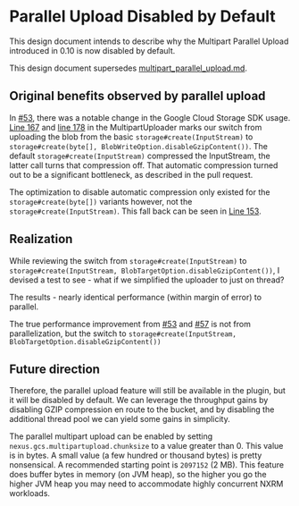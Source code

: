 # Parallel Upload Disabled by Default

This design document intends to describe why the Multipart Parallel Upload introduced
in 0.10 is now disabled by default.

This design document supersedes [multipart_parallel_upload.md](multipart_parallel_upload.md).

## Original benefits observed by parallel upload

In [#53](https://github.com/sonatype-nexus-community/nexus-blobstore-google-cloud/pull/53), there was a notable
change in the Google Cloud Storage SDK usage. [Line 167](https://github.com/sonatype-nexus-community/nexus-blobstore-google-cloud/commit/5ceec29159d17a4b8b99fa4dd41ac54f5713ab2d#diff-1c09814f9bf128b7f3f17c90a3cb37aaR167)
and [line 178](https://github.com/sonatype-nexus-community/nexus-blobstore-google-cloud/commit/5ceec29159d17a4b8b99fa4dd41ac54f5713ab2d#diff-1c09814f9bf128b7f3f17c90a3cb37aaR178) 
in the MultipartUploader marks our switch from uploading the blob from the basic `storage#create(InputStream)` to 
`storage#create(byte[], BlobWriteOption.disableGzipContent())`. The default `storage#create(InputStream)` compressed the 
InputStream, the latter call turns that compression off. That automatic compression turned out to be a significant
bottleneck, as described in the pull request.

The optimization to disable automatic compression only existed for the `storage#create(byte[])` variants however, not
the `storage#create(InputStream)`. This fall back can be seen in [Line 153](https://github.com/sonatype-nexus-community/nexus-blobstore-google-cloud/commit/5ceec29159d17a4b8b99fa4dd41ac54f5713ab2d#diff-1c09814f9bf128b7f3f17c90a3cb37aaR153).

## Realization

While reviewing the switch from `storage#create(InputStream)` to `storage#create(InputStream, BlobTargetOption.disableGzipContent())`, I devised
a test to see - what if we simplified the uploader to just on thread?

The results - nearly identical performance (within margin of error) to parallel.

The true performance improvement from [#53](https://github.com/sonatype-nexus-community/nexus-blobstore-google-cloud/pull/53)
and [#57](https://github.com/sonatype-nexus-community/nexus-blobstore-google-cloud/pull/57) is not from parallelization,
but the switch to `storage#create(InputStream, BlobTargetOption.disableGzipContent())`

## Future direction

Therefore, the parallel upload feature will still be available in the plugin, but it will be disabled by default. 
We can leverage the throughput gains by disabling GZIP compression en route to the bucket, and by disabling the
additional thread pool we can yield some gains in simplicity.

The parallel multipart upload can be enabled by setting `nexus.gcs.multipartupload.chunksize` to a value greater than 0.
This value is in bytes. A small value (a few hundred or thousand bytes) is pretty nonsensical. A recommended starting
point is `2097152` (2 MB). This feature does buffer bytes in memory (on JVM heap), so the higher you go the higher
JVM heap you may need to accommodate highly concurrent NXRM workloads.
